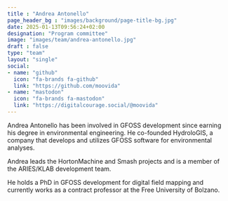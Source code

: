 ```yaml
---
title : "Andrea Antonello"
page_header_bg : "images/background/page-title-bg.jpg"
date: 2025-01-13T09:56:24+02:00
designation: "Program committee"
image: "images/team/andrea-antonello.jpg"
draft : false
type: "team"
layout: "single"
social:
- name: "github"
  icon: "fa-brands fa-github"
  link: "https://github.com/moovida"
- name: "mastodon"
  icon: "fa-brands fa-mastodon"
  link: "https://digitalcourage.social/@moovida"
---
```


Andrea Antonello has been involved in GFOSS development since earning his
degree in environmental engineering. He co-founded HydroloGIS, a company that
develops and utilizes GFOSS software for environmental analyses.

Andrea leads the HortonMachine and Smash projects and is a member of the
ARIES/KLAB development team.

He holds a PhD in GFOSS development for digital field mapping and currently
works as a contract professor at the Free University of Bolzano.
